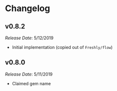 # Changelog

## v0.8.2

*Release Date*: 5/12/2019

- Initial implementation (copied out of `Freshly/flow`)

## v0.8.0

*Release Date*: 5/11/2019

- Claimed gem name
